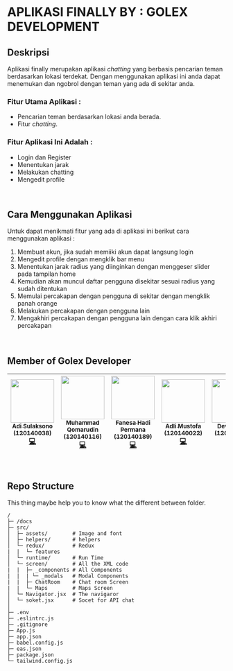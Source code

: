 
# APLIKASI FINALLY BY : GOLEX DEVELOPMENT

## Deskripsi 
Aplikasi finally merupakan aplikasi *chatting* yang berbasis pencarian teman berdasarkan lokasi terdekat. Dengan menggunakan aplikasi ini anda dapat menemukan dan ngobrol dengan teman yang ada di sekitar anda.

### Fitur Utama Aplikasi :
- Pencarian teman berdasarkan lokasi anda berada.
- Fitur *chatting*.

### Fitur Aplikasi Ini Adalah :
- Login dan Register
- Menentukan jarak 
- Melakukan chatting
- Mengedit profile

<br>

## Cara Menggunakan Aplikasi
Untuk dapat menikmati fitur yang ada di aplikasi ini berikut cara menggunakan aplikasi :

1. Membuat akun, jika sudah memiiki akun dapat langsung login
2. Mengedit profile dengan mengklik bar menu
3. Menentukan jarak radius yang diinginkan dengan menggeser slider pada tampilan home
4. Kemudian akan muncul daftar pengguna disekitar sesuai radius yang sudah ditentukan
5. Memulai percakapan dengan pengguna di sekitar dengan mengklik panah orange
6. Melakukan percakapan dengan pengguna lain
7. Mengakhiri percakapan dengan pengguna lain dengan cara klik akhiri percakapan

<br>

## Member of Golex Developer
|  [<img src="https://avatars.githubusercontent.com/u/98870264?s=64&v=4" width="100px;"/><br /><sub><b>Adi Sulaksono</b><br/>(120140038)</sub>](https://github.com/adislksn)<br />[💻](https://github.com/masQ-21dev/finally/commits?author=adislksn "Code") | [<img src="https://avatars.githubusercontent.com/u/74146018?s=64&v=4" width="100px;"/><br /><sub><b>Muhammad Qomarudin</b><br/>(120140116)</sub>](https://github.com/masQ-21dev)<br />[💻](https://github.com/masQ-21dev/finally/commits?author=masQ-21dev "Code") |  [<img src="https://avatars.githubusercontent.com/u/63780649?v=4" width="100px;"/><br /><sub><b>Fanesa Hadi Permana</b><br/>(120140189)</sub>](https://github.com/neszha)<br />[💻](https://github.com/masQ-21dev/finally/commits?author=neszha "Code") | [<img src="https://avatars.githubusercontent.com/u/103428648?s=400&u=951975b16b746a8db5975b3f54a15b28ef8cd467&v=4" width="100px;"/><br /><sub><b>Adli Mustofa</b><br/>(120140022)</sub>](https://github.com/AdliMustofa120140022)<br />[💻](https://github.com/masQ-21dev/finally/commits?author=AdliMustofa120140022 "Code") | [<img src="https://avatars.githubusercontent.com/u/104608536?v=4" width="100px;"/><br /><sub><b>Devi Kurnia</b><br/>(120140060)</sub>](https://github.com/devikrn)<br />[💻](https://github.com/masQ-21dev/finally/commits?author=devikrn "Code") |
|--|--|--|--|--|

<br>

## Repo Structure
This thing maybe help you to know what the different between folder.

```
/
├─ /docs             
├─ src/              
│  ├─ assets/        # Image and font 
│  ├─ helpers/       # helpers 
│  └─ redux/         # Redux
|  |  └─ features   
│  └─ runtime/       # Run Time 
│  └─ screen/        # All the XML code
|  |  ├─ _components # All Components
|  |  | └─ _modals   # Modal Components
|  |  ├─ ChatRoom    # Chat room Screen
|  |  └─ Maps        # Maps Screen
│  └─ Navigator.jsx  # The navigaror
│  └─ soket.jsx      # Socet for API chat
│  
├─ .env
├─ .eslintrc.js
├─ .gitignore
├─ App.js
├─ app.json
├─ babel.config.js
├─ eas.json
├─ package.json
└─ tailwind.config.js         
```
